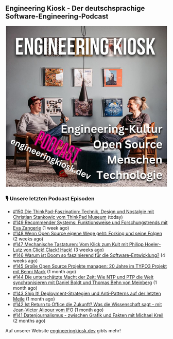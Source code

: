 ## Engineering Kiosk - Der deutschsprachige Software-Engineering-Podcast

<p align="center">
  <img width="500" height="500" src="https://github.com/EngineeringKiosk/.github/blob/main/images/podcast_square.jpg" alt="Engineering Kiosk Podcast" title="Engineering Kiosk Podcast">
</p>

### 🎙️ Unsere letzten Podcast Episoden


- [#150 Die ThinkPad-Faszination: Technik, Design und Nostalgie mit Christian Stankowic vom ThinkPad Museum](https://engineeringkiosk.dev) (today)
- [#149 Recommender Systems: Funktionsweise und Forschungstrends mit Eva Zangerle](https://engineeringkiosk.dev) (1 week ago)
- [#148 Wenn Open Source eigene Wege geht: Forking und seine Folgen](https://engineeringkiosk.dev) (2 weeks ago)
- [#147 Mechanische Tastaturen: Vom Klick zum Kult mit Philipp Hoeler-Lutz von Click! Clack! Hack!](https://engineeringkiosk.dev) (3 weeks ago)
- [#146 Warum ist Doom so faszinierend für die Software-Entwicklung?](https://engineeringkiosk.dev) (4 weeks ago)
- [#145 Große Open Source Projekte managen: 20 Jahre im TYPO3 Projekt mit Benni Mack](https://engineeringkiosk.dev) (1 month ago)
- [#144 Die unterschätzte Macht der Zeit: Wie NTP und PTP die Welt synchronisieren mit Daniel Boldt und Thomas Behn von Meinberg](https://engineeringkiosk.dev) (1 month ago)
- [#143 Ship It! Deployment-Strategien und Anti-Patterns auf der letzten Meile](https://engineeringkiosk.dev) (1 month ago)
- [#142 Ist Return to Office die Zukunft? Was die Wissenschaft sagt - mit Jean-Victor Alipour vom IFO](https://engineeringkiosk.dev) (1 month ago)
- [#141 Datenjournalismus - zwischen Grafik und Fakten mit Michael Kreil](https://engineeringkiosk.dev) (2 months ago)

Auf unserer Website [engineeringkiosk.dev](https://engineeringkiosk.dev/) gibts mehr!
